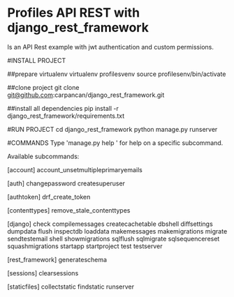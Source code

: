 # Profiles API REST with django_rest_framework

Is an API Rest example with jwt authentication and custom permissions.

#INSTALL PROJECT

##prepare virtualenv
virtualenv profilesvenv
source profilesenv/bin/activate

##clone project
git clone git@github.com:carpancan/django_rest_framework.git

##install all dependencies
pip install -r django_rest_framework/requirements.txt

#RUN PROJECT
cd django_rest_framework
python manage.py runserver

#COMMANDS
Type 'manage.py help <subcommand>' for help on a specific subcommand.

Available subcommands:

[account]
    account_unsetmultipleprimaryemails

[auth]
    changepassword
    createsuperuser

[authtoken]
    drf_create_token

[contenttypes]
    remove_stale_contenttypes

[django]
    check
    compilemessages
    createcachetable
    dbshell
    diffsettings
    dumpdata
    flush
    inspectdb
    loaddata
    makemessages
    makemigrations
    migrate
    sendtestemail
    shell
    showmigrations
    sqlflush
    sqlmigrate
    sqlsequencereset
    squashmigrations
    startapp
    startproject
    test
    testserver

[rest_framework]
    generateschema

[sessions]
    clearsessions

[staticfiles]
    collectstatic
    findstatic
    runserver


